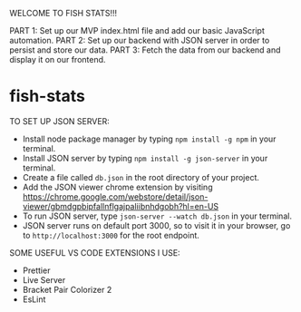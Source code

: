 WELCOME TO FISH STATS!!!

PART 1: Set up our MVP index.html file and add our basic JavaScript automation.
PART 2: Set up our backend with JSON server in order to persist and store our data.
PART 3: Fetch the data from our backend and display it on our frontend.


# fish-stats

TO SET UP JSON SERVER:

- Install node package manager by typing `npm install -g npm` in your terminal.
- Install JSON server by typing `npm install -g json-server` in your terminal.
- Create a file called `db.json` in the root directory of your project.
- Add the JSON viewer chrome extension by visiting https://chrome.google.com/webstore/detail/json-viewer/gbmdgpbipfallnflgajpaliibnhdgobh?hl=en-US
- To run JSON server, type `json-server --watch db.json` in your terminal.
- JSON server runs on default port 3000, so to visit it in your browser, go to  `http://localhost:3000` for the root endpoint.



SOME USEFUL VS CODE EXTENSIONS I USE:

- Prettier
- Live Server
- Bracket Pair Colorizer 2
- EsLint